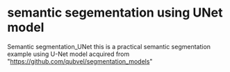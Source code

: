 # semantic segementation using UNet model 
Semantic segmentation_UNet
this is a practical semantic segmentation example using U-Net model acquired from "https://github.com/qubvel/segmentation_models"
